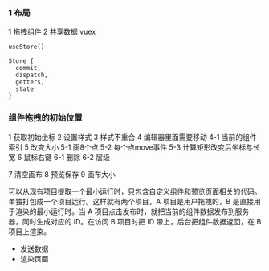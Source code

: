 ### 1 布局
1 拖拽组件
2 共享数据 vuex
```
useStore()

Store {
  commit,
  dispatch,
  getters,
  state
}
```
### 组件拖拽的初始位置
1 获取初始坐标
2 设置样式
3 样式不重合
4 编辑器里面需要移动
4-1 当前的组件 索引
5 改变大小
5-1 画8个点
5-2 每个点move事件
5-3 计算矩形改变后坐标与长宽
6 鼠标右键
6-1 删除
6-2 层级

7 清空画布
8 预览保存
9 画布大小


可以从现有项目提取一个最小运行时，只包含自定义组件和预览页面相关的代码。单独打包成一个项目运行。这样就有两个项目，A 项目是用户拖拽的，B 是直接用于渲染的最小运行时。当 A 项目点击发布时，就把当前的组件数据发布到服务器，同时生成对应的 ID。在访问 B 项目时把 ID 带上，后台把组件数据返回，在 B 项目上渲染。
- 发送数据
- 渲染页面